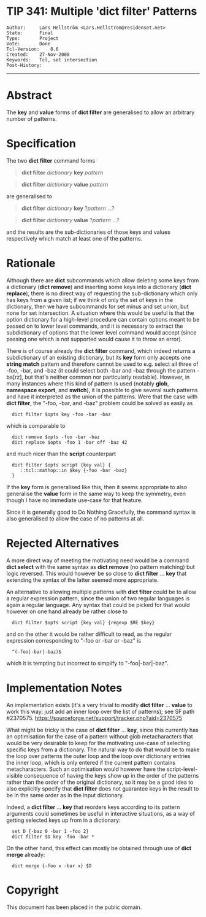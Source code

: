 # TIP 341: Multiple 'dict filter' Patterns
	Author:		Lars Hellström <Lars.Hellstrom@residenset.net>
	State:		Final
	Type:		Project
	Vote:		Done
	Tcl-Version:	8.6
	Created:	27-Nov-2008
	Keywords:	Tcl, set intersection
	Post-History:	
-----

# Abstract

The **key** and **value** forms of **dict filter** are generalised to
allow an arbitrary number of patterns.

# Specification

The two **dict filter** command forms

 > **dict filter** _dictionary_ **key** _pattern_

 > **dict filter** _dictionary_ **value** _pattern_

are generalised to

 > **dict filter** _dictionary_ **key** ?_pattern_ ...?

 > **dict filter** _dictionary_ **value** ?_pattern_ ...?

and the results are the sub-dictionaries of those keys and values respectively
which match at least one of the patterns.

# Rationale

Although there are **dict** subcommands which allow deleting some keys from
a dictionary \(**dict remove**\) and inserting some keys into a dictionary
\(**dict replace**\), there is no direct way of requesting the sub-dictionary
which only has keys from a given list; if we think of only the set of keys in
the dictionary, then we have subcommands for set minus and set union, but none
for set intersection. A situation where this would be useful is that the
option dictionary for a high-level procedure can contain options meant to be
passed on to lower level commands, and it is necessary to extract the
subdictionary of options that the lower level command would accept \(since
passing one which is not supported would cause it to throw an error\).

There is of course already the **dict filter** command, which indeed returns
a subdictionary of an existing dictionary, but its **key** form only accepts
one **string match** pattern and therefore cannot be used to e.g. select all
three of -foo, -bar, and -baz \(it could select both -bar and -baz through the
pattern -ba[rz], but that's neither common nor particularly readable\).
However, in many instances where this kind of pattern is used \(notably
**glob**, **namespace export**, and **switch**\), it is possible to give
several such patterns and have it interpreted as the union of the patterns.
Were that the case with **dict filter**, the "-foo, -bar, and -baz" problem
could be solved as easily as

	  dict filter $opts key -foo -bar -baz

which is comparable to

	  dict remove $opts -foo -bar -baz
	  dict replace $opts -foo 1 -bar off -baz 42

and much nicer than the **script** counterpart

	  dict filter $opts script {key val} {
	     ::tcl::mathop::in $key {-foo -bar -baz}
	  }

If the **key** form is generalised like this, then it seems appropriate to
also generalise the **value** form in the same way to keep the symmetry,
even though I have no immediate use-case for that feature.

Since it is generally good to Do Nothing Gracefully, the command syntax is
also generalised to allow the case of no patterns at all.

# Rejected Alternatives

A more direct way of meeting the motivating need would be a command **dict
select** with the same syntax as **dict remove** \(no pattern matching\) but
logic reversed. This would however be so close to **dict filter** ...
**key** that extending the syntax of the latter seemed more appropriate.

An alternative to allowing multiple patterns with **dict filter** could be
to allow a regular expression pattern, since the union of two regular
languages is again a regular language. Any syntax that could be picked for
that would however on one hand already be rather close to

	  dict filter $opts script {key val} {regexp $RE $key}

and on the other it would be rather difficult to read, as the regular
expression corresponding to "-foo or -bar or -baz" is

	  ^(-foo|-bar|-baz)$

which it is tempting but incorrect to simplify to "-foo\|-bar\|-baz".

# Implementation Notes

An implementation exists \(it's a very trivial to modify **dict filter**
... **value** to work this way: just add an inner loop over the list of
patterns\); see SF path \#2370575.
<https://sourceforge.net/support/tracker.php?aid=2370575> 

What might be tricky is the case of **dict filter** ... **key**, since
this currently has an optimisation for the case of a pattern without glob
metacharacters that would be very desirable to keep for the motivating
use-case of selecting specific keys from a dictionary. The natural way to do
that would be to make the loop over patterns the outer loop and the loop over
dictionary entries the inner loop, which is only entered if the current
pattern contains metacharacters. Such an optimisation would however have the
script-level-visible consequence of having the keys show up in the order of
the patterns rather than the order of the original dictionary, so it may be a
good idea to also explicitly specify that **dict filter** does not guarantee
keys in the result to be in the same order as in the input dictionary.

Indeed, a **dict filter** ... **key** that reorders keys according to its
pattern arguments could sometimes be useful in interactive situations, as a
way of getting selected keys up from in a dictionary:

	  set D {-baz 0 -bar 1 -foo 2}
	  dict filter $D key -foo -bar *

On the other hand, this effect can mostly be obtained through use of **dict
merge** already:

	  dict merge {-foo x -bar x} $D

# Copyright

This document has been placed in the public domain. 

